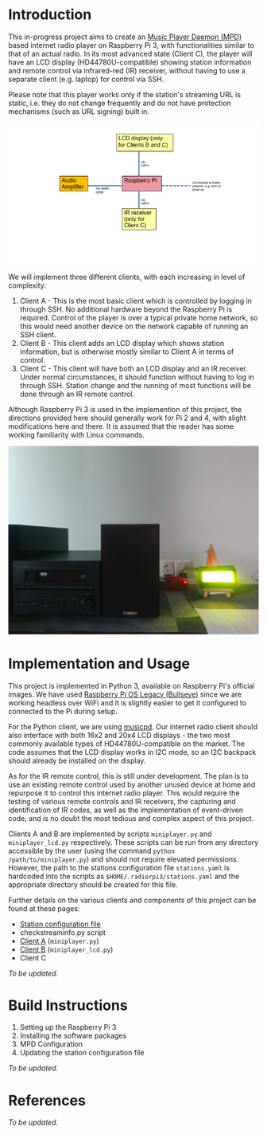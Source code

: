 # Introduction

This in-progress project aims to create an [Music Player Daemon (MPD)](https://www.musicpd.org/) based internet radio player on Raspberry Pi 3, with functionalities similar to that of an actual radio. In its most advanced state (Client C), the player will have an LCD display (HD44780U-compatible) showing station information and remote control via infrared-red (IR) receiver, without having to use a separate client (e.g. laptop) for control via SSH. 

Please note that this player works only if the station's streaming URL is static, i.e. they do not change frequently and do not have protection mechanisms (such as URL signing) built in.

![High level design](docs/design.png)

We will implement three different clients, with each increasing in level of complexity:

1. Client A - This is the most basic client which is controlled by logging in through SSH. No additional hardware beyond the Raspberry Pi is required. Control of the player is over a typical private home network, so this would need another device on the network capable of running an SSH client.
2. Client B - This client adds an LCD display which shows station information, but is otherwise mostly similar to Client A in terms of control.
3. Client C - This client will have both an LCD display and an IR receiver. Under normal circumstances, it should function without having to log in through SSH. Station change and the running of most functions will be done through an IR remote control.

Although Raspberry Pi 3 is used in the implemention of this project, the directions provided here should generally work for Pi 2 and 4, with slight modifications here and there. It is assumed that the reader has some working familiarity with Linux commands.

![Client B set up](docs/clientBfull.jpg)

# Implementation and Usage

This project is implemented in Python 3, available on Raspberry Pi's official images. We have used [Raspberry Pi OS Legacy (Bullseye)](https://www.raspberrypi.com/software/operating-systems/) since we are working headless over WiFi and it is slightly easier to get it configured to connected to the Pi during setup.

For the Python client, we are using [musicpd](https://pypi.org/project/python-musicpd/). Our internet radio client should also interface with both 16x2 and 20x4 LCD displays - the two most commonly available types of HD44780U-compatible on the market. The code assumes that the LCD display works in I2C mode, so an I2C backpack should already be installed on the display.

As for the IR remote control, this is still under development. The plan is to use an existing remote control used by another unused device at home and repurpose it to control this internet radio player. This would require the testing of various remote controls and IR receivers, the capturing and identification of IR codes, as well as the implementation of event-driven code, and is no doubt the most tedious and complex aspect of this project.

Clients A and B are implemented by scripts `miniplayer.py` and `miniplayer_lcd.py` respectively. These scripts can be run from any directory accessible by the user (using the command `python /path/to/miniplayer.py`) and should not require elevated permissions. However, the path to the stations configuration file `stations.yaml` is hardcoded into the scripts as `$HOME/.radiorpi3/stations.yaml` and the appropriate directory should be created for this file.

Further details on the various clients and components of this project can be found at these pages:
- [Station configuration file](docs/stations.md)
- checkstreaminfo.py script
- [Client A](docs/usageclientA.md) (`miniplayer.py`)
- [Client B](docs/usageclientB.md) (`miniplayer_lcd.py`)
- Client C

*To be updated.*

# Build Instructions

1. Setting up the Raspberry Pi 3
2. Installing the software packages
3. MPD Configuration
4. Updating the station configuration file

*To be updated.*

# References

*To be updated.*
